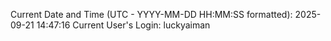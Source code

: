 Current Date and Time (UTC - YYYY-MM-DD HH:MM:SS formatted): 2025-09-21 14:47:16
Current User's Login: luckyaiman
